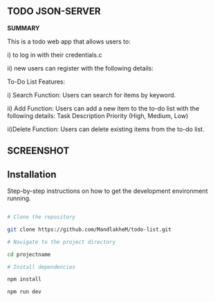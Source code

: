 
## TODO JSON-SERVER
  

**SUMMARY**


This is a todo web app that allows users to: 


i) to log in with their credentials.c


ii) new users can register with the following details:


To-Do List Features:


i) Search Function: Users can search for items by keyword.


ii) Add Function: Users can add a new item to the to-do list with the following details:
Task Description
Priority (High, Medium, Low)


ii)Delete Function: Users can delete existing items from the to-do list.



## SCREENSHOT



## Installation 


Step-by-step instructions on how to get the development environment running.


```bash

# Clone the repository

git clone https://github.com/MandlakheM/todo-list.git

# Navigate to the project directory

cd projectname

# Install dependencies

npm install

npm run dev
